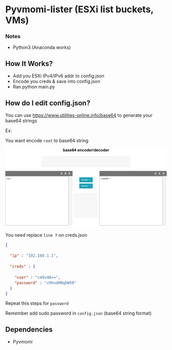 # Pyvmomi-lister (ESXi list buckets, VMs)



### Notes

- Python3 (Anaconda works)



## How It Works?

- Add you ESXi IPv4/IPv6 addr to config.json
- Encode you creds & save into config.json
- Ran python main.py



## How do I edit config.json?

You can use https://www.utilities-online.info/base64 to generate your base64 strings


Ex:

You want encode ```root``` to base64 string



![Example base64 encode](img/example-root.png)


You need replace ```line 7``` on creds.json

```json
{

  "ip" : "192.168.1.1",
  
  "creds" : {

    "user" : "cm9vdA==",
    "password" : "cHhndHNqbW50"
  }
}
```

Repeat this steps for ```password```


Remember add sudo password in ```config.json``` (base64 string format)


## Dependencies 

- Pyvmomi